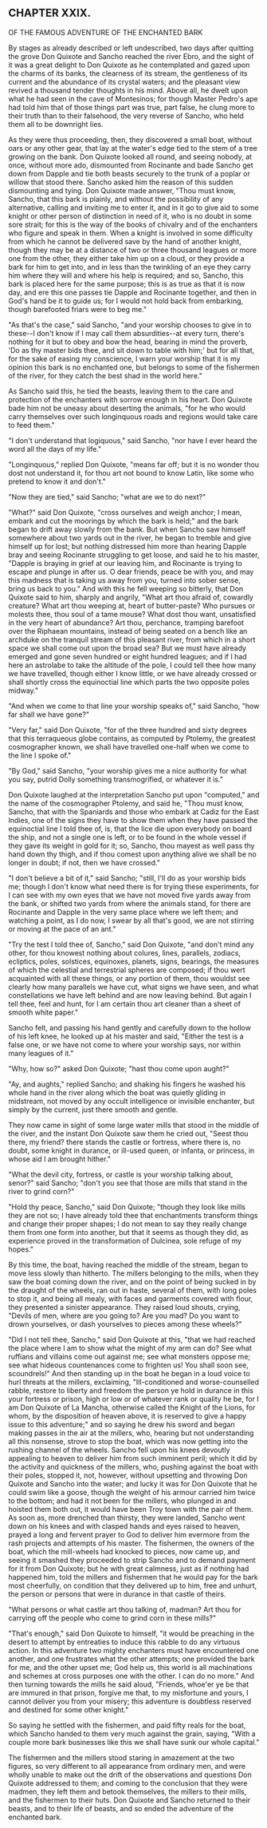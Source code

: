 ## CHAPTER XXIX.

OF THE FAMOUS ADVENTURE OF THE ENCHANTED BARK


By stages as already described or left undescribed, two days after
quitting the grove Don Quixote and Sancho reached the river Ebro, and the
sight of it was a great delight to Don Quixote as he contemplated and
gazed upon the charms of its banks, the clearness of its stream, the
gentleness of its current and the abundance of its crystal waters; and
the pleasant view revived a thousand tender thoughts in his mind. Above
all, he dwelt upon what he had seen in the cave of Montesinos; for though
Master Pedro's ape had told him that of those things part was true, part
false, he clung more to their truth than to their falsehood, the very
reverse of Sancho, who held them all to be downright lies.

As they were thus proceeding, then, they discovered a small boat, without
oars or any other gear, that lay at the water's edge tied to the stem of
a tree growing on the bank. Don Quixote looked all round, and seeing
nobody, at once, without more ado, dismounted from Rocinante and bade
Sancho get down from Dapple and tie both beasts securely to the trunk of
a poplar or willow that stood there. Sancho asked him the reason of this
sudden dismounting and tying. Don Quixote made answer, "Thou must know,
Sancho, that this bark is plainly, and without the possibility of any
alternative, calling and inviting me to enter it, and in it go to give
aid to some knight or other person of distinction in need of it, who is
no doubt in some sore strait; for this is the way of the books of
chivalry and of the enchanters who figure and speak in them. When a
knight is involved in some difficulty from which he cannot be delivered
save by the hand of another knight, though they may be at a distance of
two or three thousand leagues or more one from the other, they either
take him up on a cloud, or they provide a bark for him to get into, and
in less than the twinkling of an eye they carry him where they will and
where his help is required; and so, Sancho, this bark is placed here for
the same purpose; this is as true as that it is now day, and ere this one
passes tie Dapple and Rocinante together, and then in God's hand be it to
guide us; for I would not hold back from embarking, though barefooted
friars were to beg me."

"As that's the case," said Sancho, "and your worship chooses to give in
to these--I don't know if I may call them absurdities--at every turn,
there's nothing for it but to obey and bow the head, bearing in mind the
proverb, 'Do as thy master bids thee, and sit down to table with him;'
but for all that, for the sake of easing my conscience, I warn your
worship that it is my opinion this bark is no enchanted one, but belongs
to some of the fishermen of the river, for they catch the best shad in
the world here."

As Sancho said this, he tied the beasts, leaving them to the care and
protection of the enchanters with sorrow enough in his heart. Don Quixote
bade him not be uneasy about deserting the animals, "for he who would
carry themselves over such longinquous roads and regions would take care
to feed them."

"I don't understand that logiquous," said Sancho, "nor have I ever heard
the word all the days of my life."

"Longinquous," replied Don Quixote, "means far off; but it is no wonder
thou dost not understand it, for thou art not bound to know Latin, like
some who pretend to know it and don't."

"Now they are tied," said Sancho; "what are we to do next?"

"What?" said Don Quixote, "cross ourselves and weigh anchor; I mean,
embark and cut the moorings by which the bark is held;" and the bark
began to drift away slowly from the bank. But when Sancho saw himself
somewhere about two yards out in the river, he began to tremble and give
himself up for lost; but nothing distressed him more than hearing Dapple
bray and seeing Rocinante struggling to get loose, and said he to his
master, "Dapple is braying in grief at our leaving him, and Rocinante is
trying to escape and plunge in after us. O dear friends, peace be with
you, and may this madness that is taking us away from you, turned into
sober sense, bring us back to you." And with this he fell weeping so
bitterly, that Don Quixote said to him, sharply and angrily, "What art
thou afraid of, cowardly creature? What art thou weeping at, heart of
butter-paste? Who pursues or molests thee, thou soul of a tame mouse?
What dost thou want, unsatisfied in the very heart of abundance? Art
thou, perchance, tramping barefoot over the Riphaean mountains, instead
of being seated on a bench like an archduke on the tranquil stream of
this pleasant river, from which in a short space we shall come out upon
the broad sea? But we must have already emerged and gone seven hundred or
eight hundred leagues; and if I had here an astrolabe to take the
altitude of the pole, I could tell thee how many we have travelled,
though either I know little, or we have already crossed or shall shortly
cross the equinoctial line which parts the two opposite poles midway."

"And when we come to that line your worship speaks of," said Sancho, "how
far shall we have gone?"

"Very far," said Don Quixote, "for of the three hundred and sixty degrees
that this terraqueous globe contains, as computed by Ptolemy, the
greatest cosmographer known, we shall have travelled one-half when we
come to the line I spoke of."

"By God," said Sancho, "your worship gives me a nice authority for what
you say, putrid Dolly something transmogrified, or whatever it is."

Don Quixote laughed at the interpretation Sancho put upon "computed," and
the name of the cosmographer Ptolemy, and said he, "Thou must know,
Sancho, that with the Spaniards and those who embark at Cadiz for the
East Indies, one of the signs they have to show them when they have
passed the equinoctial line I told thee of, is, that the lice die upon
everybody on board the ship, and not a single one is left, or to be found
in the whole vessel if they gave its weight in gold for it; so, Sancho,
thou mayest as well pass thy hand down thy thigh, and if thou comest upon
anything alive we shall be no longer in doubt; if not, then we have
crossed."

"I don't believe a bit of it," said Sancho; "still, I'll do as your
worship bids me; though I don't know what need there is for trying these
experiments, for I can see with my own eyes that we have not moved five
yards away from the bank, or shifted two yards from where the animals
stand, for there are Rocinante and Dapple in the very same place where we
left them; and watching a point, as I do now, I swear by all that's good,
we are not stirring or moving at the pace of an ant."

"Try the test I told thee of, Sancho," said Don Quixote, "and don't mind
any other, for thou knowest nothing about colures, lines, parallels,
zodiacs, ecliptics, poles, solstices, equinoxes, planets, signs,
bearings, the measures of which the celestial and terrestrial spheres are
composed; if thou wert acquainted with all these things, or any portion
of them, thou wouldst see clearly how many parallels we have cut, what
signs we have seen, and what constellations we have left behind and are
now leaving behind. But again I tell thee, feel and hunt, for I am
certain thou art cleaner than a sheet of smooth white paper."

Sancho felt, and passing his hand gently and carefully down to the hollow
of his left knee, he looked up at his master and said, "Either the test
is a false one, or we have not come to where your worship says, nor
within many leagues of it."

"Why, how so?" asked Don Quixote; "hast thou come upon aught?"

"Ay, and aughts," replied Sancho; and shaking his fingers he washed his
whole hand in the river along which the boat was quietly gliding in
midstream, not moved by any occult intelligence or invisible enchanter,
but simply by the current, just there smooth and gentle.

They now came in sight of some large water mills that stood in the middle
of the river, and the instant Don Quixote saw them he cried out, "Seest
thou there, my friend? there stands the castle or fortress, where there
is, no doubt, some knight in durance, or ill-used queen, or infanta, or
princess, in whose aid I am brought hither."

"What the devil city, fortress, or castle is your worship talking about,
senor?" said Sancho; "don't you see that those are mills that stand in
the river to grind corn?"

"Hold thy peace, Sancho," said Don Quixote; "though they look like mills
they are not so; I have already told thee that enchantments transform
things and change their proper shapes; I do not mean to say they really
change them from one form into another, but that it seems as though they
did, as experience proved in the transformation of Dulcinea, sole refuge
of my hopes."

By this time, the boat, having reached the middle of the stream, began to
move less slowly than hitherto. The millers belonging to the mills, when
they saw the boat coming down the river, and on the point of being sucked
in by the draught of the wheels, ran out in haste, several of them, with
long poles to stop it, and being all mealy, with faces and garments
covered with flour, they presented a sinister appearance. They raised
loud shouts, crying, "Devils of men, where are you going to? Are you mad?
Do you want to drown yourselves, or dash yourselves to pieces among these
wheels?"

"Did I not tell thee, Sancho," said Don Quixote at this, "that we had
reached the place where I am to show what the might of my arm can do? See
what ruffians and villains come out against me; see what monsters oppose
me; see what hideous countenances come to frighten us! You shall soon
see, scoundrels!" And then standing up in the boat he began in a loud
voice to hurl threats at the millers, exclaiming, "Ill-conditioned and
worse-counselled rabble, restore to liberty and freedom the person ye
hold in durance in this your fortress or prison, high or low or of
whatever rank or quality he be, for I am Don Quixote of La Mancha,
otherwise called the Knight of the Lions, for whom, by the disposition of
heaven above, it is reserved to give a happy issue to this adventure;"
and so saying he drew his sword and began making passes in the air at the
millers, who, hearing but not understanding all this nonsense, strove to
stop the boat, which was now getting into the rushing channel of the
wheels. Sancho fell upon his knees devoutly appealing to heaven to
deliver him from such imminent peril; which it did by the activity and
quickness of the millers, who, pushing against the boat with their poles,
stopped it, not, however, without upsetting and throwing Don Quixote and
Sancho into the water; and lucky it was for Don Quixote that he could
swim like a goose, though the weight of his armour carried him twice to
the bottom; and had it not been for the millers, who plunged in and
hoisted them both out, it would have been Troy town with the pair of
them. As soon as, more drenched than thirsty, they were landed, Sancho
went down on his knees and with clasped hands and eyes raised to heaven,
prayed a long and fervent prayer to God to deliver him evermore from the
rash projects and attempts of his master. The fishermen, the owners of
the boat, which the mill-wheels had knocked to pieces, now came up, and
seeing it smashed they proceeded to strip Sancho and to demand payment
for it from Don Quixote; but he with great calmness, just as if nothing
had happened him, told the millers and fishermen that he would pay for
the bark most cheerfully, on condition that they delivered up to him,
free and unhurt, the person or persons that were in durance in that
castle of theirs.

"What persons or what castle art thou talking of, madman? Art thou for
carrying off the people who come to grind corn in these mills?"

"That's enough," said Don Quixote to himself, "it would be preaching in
the desert to attempt by entreaties to induce this rabble to do any
virtuous action. In this adventure two mighty enchanters must have
encountered one another, and one frustrates what the other attempts; one
provided the bark for me, and the other upset me; God help us, this world
is all machinations and schemes at cross purposes one with the other. I
can do no more." And then turning towards the mills he said aloud,
"Friends, whoe'er ye be that are immured in that prison, forgive me that,
to my misfortune and yours, I cannot deliver you from your misery; this
adventure is doubtless reserved and destined for some other knight."

So saying he settled with the fishermen, and paid fifty reals for the
boat, which Sancho handed to them very much against the grain, saying,
"With a couple more bark businesses like this we shall have sunk our
whole capital."

The fishermen and the millers stood staring in amazement at the two
figures, so very different to all appearance from ordinary men, and were
wholly unable to make out the drift of the observations and questions Don
Quixote addressed to them; and coming to the conclusion that they were
madmen, they left them and betook themselves, the millers to their mills,
and the fishermen to their huts. Don Quixote and Sancho returned to their
beasts, and to their life of beasts, and so ended the adventure of the
enchanted bark.




